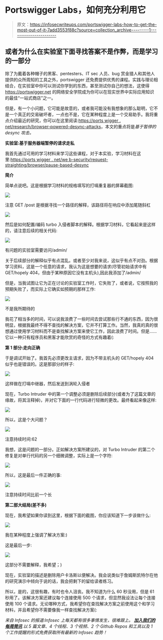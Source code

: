 # Portswigger Labs，如何充分利用它

> 原文：<https://infosecwriteups.com/portswigger-labs-how-to-get-the-most-out-of-it-7add3553f88c?source=collection_archive---------1----------------------->

## 或者为什么在实验室下面寻找答案不是作弊，而是学习的一部分

除了为戴着各种帽子的黑客、pentesters、IT sec 人员、bug 赏金猎人和其他人提供的众所周知的工具之外，portswigger 还免费提供优秀的课程。实践与理论相结合，在实验室中你可以测试你学到的东西，甚至测试你自己的想法，这使得 https://portswigger.net 的网络安全学院成为你可以在现实世界中实际应用知识的最佳“一站式商店”之一。

但是，有一个小问题，它可能是故意的，或者我可能没有我想象的那么聪明，它不是一个真正的交易破坏者，一点也不是，它在某种程度上是一个交易助手。我将重点介绍最近的研究，你可以在这里阅读:[https://ports wigger . net/research/browser-powered-desync-attacks](https://portswigger.net/research/browser-powered-desync-attacks#pause)，本文的重点将是*基于暂停的 desync 攻击。*

**实验室:基于服务器端暂停的请求走私**

我首先通过可用的学习材料来学习这些课程，对于本实验，学习材料在这里:[https://ports wigger . net/we b-security/request-straighting/browser/pause-based-desync](https://portswigger.net/web-security/request-smuggling/browser/pause-based-desync)

**简介**

简单点说吧。这是根据学习材料的规格填写的打嗝重复器的屏幕截图:

![](img/07b17cf4b427239fe73a7e8a01d6c17c.png)

注意 GET /post 是根据寻找一个路径的解释，该路径将在响应中添加尾随斜杠

![](img/a188ebfbaa76f1bde7d3f3d2e83bbeb0.png)

然后是如何配置/编码 turbo 入侵者脚本的解释。根据学习材料，它看起来是这样的，请注意后续的相关代码:

![](img/ae7d7dfda60c44517e5b1b3591779ce4.png)

有问题的实验室需要访问/admin/

关于后续部分的解释似乎有点混乱。或者至少对我来说，这似乎有点不对劲。根据学习资料，这是一个任意的请求，我认为这是想要的请求(尽管初始请求中有 GET/hopely 404，但由于某种原因它没有主机头),因此我添加了/admin/

但是，当我试图让它为正在讨论的实验室工作时，它失败了，或者说，它按照我的预期失败了，而实际上它确实如预期的那样工作:

![](img/a4be176a1918248a63150f1ab464dcf6.png)

不是我所期待的

我花了相当多的时间，可以说我浪费了一些时间去尝试那些行不通的东西，因为很明显，根据我最终不得不查找的解决方案，它并不打算工作。当然，我真的真的很想通过使用学习材料而不是查找解决方案来使它工作，因此浪费了时间。但是……它以一种只有程序员和黑客才能欣赏的奇怪的方式有趣着(:

**第 1 部分:走向正确**

于是调试开始了。我首先必须更改主请求，因为不带主机头的 GET/hopely 404 似乎也是错误的。这是那部分的样子:

![](img/9a92dc1d968c684da909e078df980373.png)

这样做在打嗝中继器，然后发送到涡轮入侵者

现在，Turbo Intruder 中的第一个调整必须是删除后续部分(或者为了这篇文章的缘故，将其注释掉)，并对它下面的一行代码进行轻微的更改。最终看起来像这样:

![](img/29b26e9a2411be6ce9c97e864197f517.png)

所以，这是个大问题？

![](img/a456edbbe577c0d290ece6e9c1458710.png)

注意持续时间:62

我想，这是问题的一部分。正如解决方案所建议的，对 Turbo Intruder 的第二个修复是对单行代码的另一个细微调整，实际上是一个字符:

![](img/8c0fa988cb6420f1ad96a2b81a35d6b0.png)

所以，这是最后一件正确的事:

![](img/5b1aef1ec25b96e19964041d0196f50f.png)

注意持续时间比前一个长

**第二部大结局(差不多)**

现在，我希望如果你读到这里，根据下面的截图，你应该知道下一步该做什么:

![](img/6c2e82b9f3e10ae7dd2867c71dc5f399.png)

我在某种程度上强调了解决方案:)

这是最后一步:

![](img/dba93b9a56980b839a56fd562e5c627a.png)

这部分不需要解释，我希望；)

现在，实验室的描述是删除用户卡洛斯以便解决。我会说类似于詹姆斯凯特尔在他的研究演示中倾向于说的话，我会把剩下的留给读者练习。

所以，是的，这很有趣，有时也令人沮丧。我不知道为什么 60 秒没用，但是 61 秒用了。该解决方案还建议每个连接使用 500 个请求，但显然我设法让每个连接使用 100 个请求。无论哪种方式，我希望你在查找解决方案之前使用这个和学习材料，并且希望你不需要像我一样查找解决方案(:

*来自 Infosec 的报道:Infosec 上每天都有很多事情发生，很难跟上。* [***加入我们的每周简讯***](https://weekly.infosecwriteups.com/) *以 5 篇文章、4 个线程、3 个视频、2 个 Github Repos 和工具以及 1 个工作提醒的形式免费获取所有最新的 Infosec 趋势！*